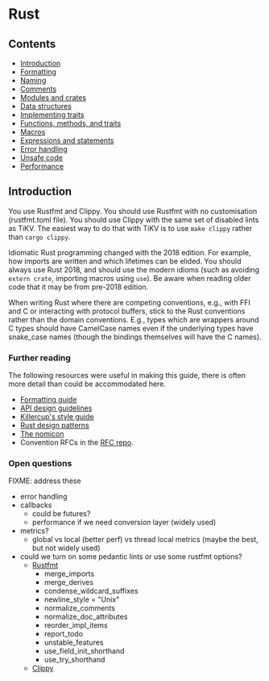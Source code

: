 # Rust

## Contents

* [Introduction](#Introduction)
* [Formatting](formatting.md)
* [Naming](naming.md)
* [Comments](comments.md)
* [Modules and crates](modules.md)
* [Data structures](data.md)
* [Implementing traits](traits.md)
* [Functions, methods, and traits](functions.md)
* [Macros](macros.md)
* [Expressions and statements](exprs.md)
* [Error handling](errors.md)
* [Unsafe code](unsafe.md)
* [Performance](performance.md)


## Introduction

You use Rustfmt and Clippy.
You should use Rustfmt with no customisation (rustfmt.toml file).
You should use Clippy with the same set of disabled lints as TiKV.
The easiest way to do that with TiKV is to use `make clippy` rather than `cargo clippy`.

Idiomatic Rust programming changed with the 2018 edition.
For example, how imports are written and which lifetimes can be elided.
You should always use Rust 2018, and should use the modern idioms (such as avoiding `extern crate`, importing macros using `use`).
Be aware when reading older code that it may be from pre-2018 edition.

When writing Rust where there are competing conventions, e.g., with FFI and C or interacting with protocol buffers, stick to the Rust conventions rather than the domain conventions.
E.g., types which are wrappers around C types should have CamelCase names even if the underlying types have snake_case names (though the bindings themselves will have the C names).


### Further reading

The following resources were useful in making this guide, there is often more detail than could be accommodated here.

* [Formatting guide](https://github.com/rust-lang/rfcs/tree/master/style-guide)
* [API design guidelines](https://github.com/rust-lang-nursery/api-guidelines)
* [Killercup's style guide](https://deterministic.space/elegant-apis-in-rust.html)
* [Rust design patterns](https://github.com/rust-unofficial/patterns)
* [The nomicon](https://doc.rust-lang.org/nomicon/index.html)
* Convention RFCs in the [RFC repo](https://github.com/rust-lang/rfcs).

### Open questions

FIXME: address these

* error handling
* callbacks
    - could be futures?
    - performance if we need conversion layer (widely used)
* metrics?
    - global vs local (better perf) vs thread local metrics (maybe the best, but not widely used)
* could we turn on some pedantic lints or use some rustfmt options?
  - [Rustfmt](https://github.com/rust-lang/rustfmt/blob/master/Configurations.md)
    * merge_imports
    * merge_derives
    * condense_wildcard_suffixes
    * newline_style = "Unix"
    * normalize_comments
    * normalize_doc_attributes
    * reorder_impl_items
    * report_todo
    * unstable_features
    * use_field_init_shorthand
    * use_try_shorthand
  - [Clippy](https://rust-lang.github.io/rust-clippy/master/index.html)
